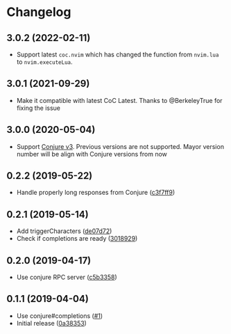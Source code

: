 # Changelog

## 3.0.2 (2022-02-11)

- Support latest `coc.nvim` which has changed the function from `nvim.lua` to
  `nvim.executeLua`.

## 3.0.1 (2021-09-29)

- Make it compatible with latest CoC Latest. Thanks to @BerkeleyTrue for fixing
  the issue

## 3.0.0 (2020-05-04)

- Support [Conjure v3](https://github.com/Olical/conjure/releases/tag/v3.0.0).
  Previous versions are not supported. Mayor version number will be align with
  Conjure versions from now

## 0.2.2 (2019-05-22)

- Handle properly long responses from Conjure
  ([c3f7ff9](https://github.com/jlesquembre/coc-conjure/commit/c3f7ff9))

## 0.2.1 (2019-05-14)

- Add triggerCharacters
  ([de07d72](https://github.com/jlesquembre/coc-conjure/commit/de07d72))
- Check if completions are ready
  ([3018929](https://github.com/jlesquembre/coc-conjure/commit/3018929))

## 0.2.0 (2019-04-17)

- Use conjure RPC server
  ([c5b3358](https://github.com/jlesquembre/coc-conjure/commit/c5b3358))

## 0.1.1 (2019-04-04)

- Use conjure#completions
  ([#1](https://github.com/jlesquembre/coc-conjure/pull/1))
- Initial release
  ([0a38353](https://github.com/jlesquembre/coc-conjure/commit/0a3835355d9325f8af3e72dfa0eb26cb7b7c216a))
